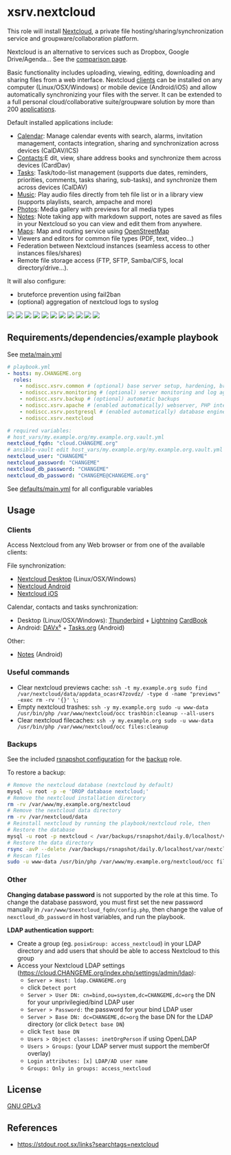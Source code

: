 # xsrv.nextcloud

This role will install [Nextcloud](https://en.wikipedia.org/wiki/Nextcloud), a private file hosting/sharing/synchronization service and groupware/collaboration platform.

Nextcloud is an alternative to services such as Dropbox, Google Drive/Agenda... See the [comparison page](https://nextcloud.com/compare/).

Basic functionality includes uploading, viewing, editing, downloading and sharing files from a web interface. Nextcloud [clients](#clients) can be installed on any computer (Linux/OSX/Windows) or mobile device (Android/iOS) and allow automatically synchronizing your files with the server. It can be extended to a full personal cloud/collaborative suite/groupware solution by more than 200 [applications](https://apps.nextcloud.com/).

Default installed applications include:

- [Calendar](https://apps.nextcloud.com/apps/calendar): Manage calendar events with search, alarms, invitation management, contacts integration, sharing and synchronization across devices (CalDAV/ICS)
- [Contacts](https://apps.nextcloud.com/apps/contacts):E dit, view, share address books and synchronize them across devices (CardDav)
- [Tasks](https://apps.nextcloud.com/apps/tasks): Task/todo-list management (supports due dates, reminders, priorities, comments, tasks sharing, sub-tasks), and synchronize them across devices (CalDAV)
- [Music](https://apps.nextcloud.com/apps/music): Play audio files directly from teh file list or in a library view (supports playlists, search, ampache and more)
- [Photos](https://github.com/nextcloud/photos#readme): Media gallery with previews for all media types
- [Notes](https://apps.nextcloud.com/apps/notes): Note taking app with markdown support, notes are saved as files in your Nextcloud so you can view and edit them from anywhere.
- [Maps](https://apps.nextcloud.com/apps/maps): Map and routing service using [OpenStreetMap](https://www.openstreetmap.org/)
- Viewers and editors for common file types (PDF, text, video...)
- Federation between Nextcloud instances (seamless access to other instances files/shares)
- Remote file storage access (FTP, SFTP, Samba/CIFS, local directory/drive...).

It will also configure:
- bruteforce prevention using fail2ban
- (optional) aggregation of nextcloud logs to syslog

[![](https://i.imgur.com/PPVIb6V.png)](https://i.imgur.com/1YaT357.png)
[![](https://i.imgur.com/URs7XH5.png)](https://i.imgur.com/V6CR3we.png)
[![](https://i.imgur.com/bVMzmr1.png)](https://github.com/nextcloud/photos#readme)
[![](https://i.imgur.com/Co3DHUr.png)](https://f-droid.org/en/packages/com.nextcloud.client/)
[![](https://i.imgur.com/wJEAiab.png)](https://f-droid.org/en/packages/it.niedermann.owncloud.notes/)
[![](https://i.imgur.com/89xj4sa.png)](https://f-droid.org/en/packages/org.tasks/)
[![](https://i.imgur.com/GFthLWl.png)](https://f-droid.org/packages/at.bitfire.davdroid/)
[![](https://i.imgur.com/lXroRsI.png)](https://i.imgur.com/XlDrlS4.png)
[![](https://i.imgur.com/cCg6HgB.png)](https://i.imgur.com/iuWdvKG.png)
[![](https://i.imgur.com/kQyXV9S.png)](https://i.imgur.com/nCXJMus.png)
[![](https://i.imgur.com/TJTvqtd.png)](https://i.imgur.com/ztI0rJz.png)



## Requirements/dependencies/example playbook

See [meta/main.yml](meta/main.yml)

```yaml
# playbook.yml
- hosts: my.CHANGEME.org
  roles:
    - nodiscc.xsrv.common # (optional) base server setup, hardening, bruteforce prevention
    - nodiscc.xsrv.monitoring # (optional) server monitoring and log aggregation
    - nodiscc.xsrv.backup # (optional) automatic backups
    - nodiscc.xsrv.apache # (enabled automatically) webserver, PHP interpreter and SSL certificates
    - nodiscc.xsrv.postgresql # (enabled automatically) database engine
    - nodiscc.xsrv.nextcloud

# required variables:
# host_vars/my.example.org/my.example.org.vault.yml
nextcloud_fqdn: "cloud.CHANGEME.org"
# ansible-vault edit host_vars/my.example.org/my.example.org.vault.yml
nextcloud_user: "CHANGEME"
nextcloud_password: "CHANGEME"
nextcloud_db_password: "CHANGEME"
nextcloud_db_password: "CHANGEME@CHANGEME.org"
```

See [defaults/main.yml](defaults/main.yml) for all configurable variables


## Usage

### Clients

Access Nextcloud from any Web browser or from one of the available clients:

File synchronization:
 * [Nextcloud Desktop](https://nextcloud.com/install/#install-clients) (Linux/OSX/Windows)
 * [Nextcloud Android](https://f-droid.org/en/packages/com.nextcloud.client/)
 * [Nextcloud iOS](https://itunes.apple.com/us/app/nextcloud/id1125420102)

Calendar, contacts and tasks synchronization:
 * Desktop (Linux/OSX/Windows): [Thunderbird](https://www.mozilla.org/en-US/thunderbird/) + [Lightning](https://www.mozilla.org/en-US/projects/calendar/) [CardBook](https://addons.thunderbird.net/en-US/thunderbird/addon/cardbook/)
 * Android: [DAVx⁵](https://f-droid.org/repository/browse/?fdid=at.bitfire.davdroid) + [Tasks.org](https://f-droid.org/en/packages/org.tasks/) (Android)

Other:
 * [Notes](https://f-droid.org/en/packages/it.niedermann.owncloud.notes/) (Android)

### Useful commands

- Clear nextcloud previews cache: `ssh -t my.example.org sudo find /var/nextcloud/data/appdata_ocasr47zovdz/ -type d -name "previews" -exec rm -rv '{}' \;`
- Empty nextcloud trashes: `ssh -y my.example.org sudo -u www-data /usr/bin/php /var/www/nextcloud/occ trashbin:cleanup --all-users`
- Clear nextcloud filecaches: `ssh -y my.example.org sudo -u www-data /usr/bin/php /var/www/nextcloud/occ files:cleanup`

### Backups

See the included [rsnapshot configuration](templates/etc_rsnapshot.d_nextcloud.conf.j2) for the [backup](../backup/README.md) role.

To restore a backup:

```bash
# Remove the nextcloud database (nextcloud by default)
mysql -u root -p -e 'DROP database nextcloud;'
# Remove the nextcloud installation directory
rm -rv /var/www/my.example.org/nextcloud
# Remove the nextcloud data directory
rm -rv /var/nextcloud/data
# Reinstall nextcloud by running the playbook/nextcloud role, then
# Restore the database
mysql -u root -p nextcloud < /var/backups/rsnapshot/daily.0/localhost/var/backups/mysql/nextcloud/nextcloud.sql
# Restore the data directory
rsync -avP --delete /var/backups/rsnapshot/daily.0/localhost/var/nextcloud/data /var/nextcloud/
# Rescan files
sudo -u www-data /usr/bin/php /var/www/my.example.org/nextcloud/occ files:scan
```

### Other

**Changing database password** is not supported by the role at this time. To change the database password, you must first set the new password manually in `/var/www/$nextcloud_fqdn/config.php`, then change the value of `nexctloud_db_password` in host variables, and run the playbook.

**LDAP authentication support:**
- Create a group (eg. `posixGroup: access_nextcloud`) in your LDAP directory and add users that should be able to access Nextcloud to this group
- Access your Nextcloud LDAP settings (https://cloud.CHANGEME.org/index.php/settings/admin/ldap):
  - `Server > Host: ldap.CHANGEME.org`
  - click `Detect port`
  - `Server > User DN: cn=bind,ou=system,dc=CHANGEME,dc=org` the DN for your unprivilegied/bind LDAP user
  - `Server > Password:` the password for your bind LDAP user
  - `Server > Base DN: dc=CHANGEME,dc=org` the base DN for the LDAP directory (or click `Detect base DN`)
  - click `Test base DN`
  - `Users > Object classes: inetOrgPerson` if using OpenLDAP
  - `Users > Groups:` (your LDAP server must support the memberOf overlay)
  - `Login attributes: [x] LDAP/AD user name`
  - `Groups: Only in groups: access_nextcloud`

## License

[GNU GPLv3](../../LICENSE)


## References

- https://stdout.root.sx/links?searchtags=nextcloud
